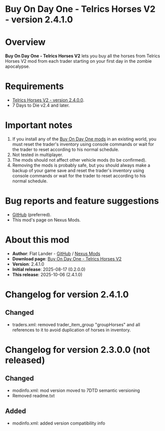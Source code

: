 # Buy On Day One - Telrics Horses V2 - version 2.4.1.0

# Overview
**Buy On Day One - Telrics Horses V2** lets you buy all the horses from Telrics Horses V2 mod from each trader starting on your first day in the zombie apocalypse. 

# Requirements
- [Telrics Horses V2 - version 2.4.0.0](https://www.nexusmods.com/7daystodie/mods/7422).
- 7 Days to Die v2.4 and later.

# Important notes
1. If you install any of the [Buy On Day One mods](https://next.nexusmods.com/profile/flatlanderone/mods) in an existing world, you must reset the trader's inventory using console commands or wait for the trader to reset according to his normal schedule.
2. Not tested in multiplayer.
3. The mods should not affect other vehicle mods (to be confirmed).
4. Removing the mods is probably safe, but you should always make a backup of your game save and reset the trader's inventory using console commands or wait for the trader to reset according to his normal schedule.

# Bug reports and feature suggestions
- [GitHub](https://github.com/flatlanderone/flatlander-releases/issues) (preferred).
- This mod's page on Nexus Mods.

# About this mod
- **Author**: Flat Lander - [GitHub](https://github.com/flatlanderone/flatlander-releases) / [Nexus Mods](https://next.nexusmods.com/profile/flatlanderone)
- **Download page**: [Buy On Day One - Telrics Horses V2](https://www.nexusmods.com/7daystodie/mods/8371)
- **Version**: 2.4.1.0
- **Initial release**: 2025-08-17 (0.2.0.0)
- **This release**: 2025-10-06 (2.4.1.0)

# Changelog for version 2.4.1.0
## Changed
- traders.xml: removed trader_item_group "groupHorses" and all references to it to avoid duplication of horses in inventory.

# Changelog for version 2.3.0.0 (not released)  
## Changed
- modinfo.xml: mod version moved to 7DTD semantic versioning
- Removed readme.txt
## Added 
- modinfo.xml: added version compatibility info